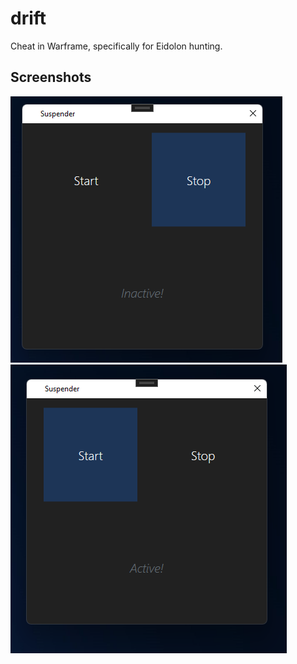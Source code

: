 # drift
Cheat in Warframe, specifically for Eidolon hunting.

## Screenshots
![Stop](https://github.com/Chinosu/drift/blob/main/Screenshots/Drift%20stop.png)
![Start](https://github.com/Chinosu/drift/blob/main/Screenshots/Drift%20Start.png)
